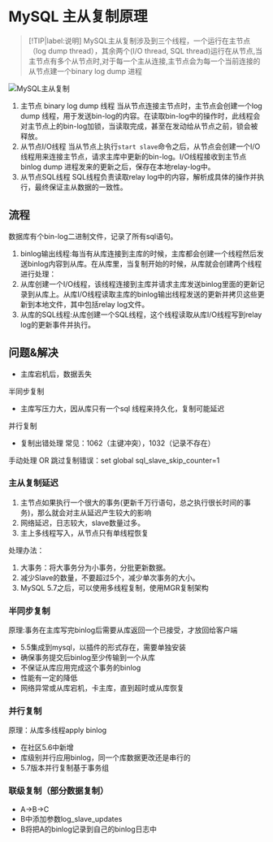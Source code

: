 # MySQL 主从复制原理
>[!TIP|label:说明]
> MySQL主从复制涉及到三个线程，一个运行在主节点（log dump thread），其余两个(I/O thread, SQL thread)运行在从节点,当主节点有多个从节点时,对于每一个主从连接,主节点会为每一个当前连接的从节点建一个binary log dump 进程



![MySQL主从复制](https://pic1.zhimg.com/80/v2-1b0c3f31bd398c39b9e0930059b0ca24_hd.jpg)


1. 主节点 binary log dump 线程
当从节点连接主节点时，主节点会创建一个log dump 线程，用于发送bin-log的内容。在读取bin-log中的操作时，此线程会对主节点上的bin-log加锁，当读取完成，甚至在发动给从节点之前，锁会被释放。
2. 从节点I/O线程
当从节点上执行`start slave`命令之后，从节点会创建一个I/O线程用来连接主节点，请求主库中更新的bin-log。I/O线程接收到主节点binlog dump 进程发来的更新之后，保存在本地relay-log中。
3. 从节点SQL线程
SQL线程负责读取relay log中的内容，解析成具体的操作并执行，最终保证主从数据的一致性。

## 流程
数据库有个bin-log二进制文件，记录了所有sql语句。
1. binlog输出线程:每当有从库连接到主库的时候，主库都会创建一个线程然后发送binlog内容到从库。在从库里，当复制开始的时候，从库就会创建两个线程进行处理：
2. 从库创建一个I/O线程，该线程连接到主库并请求主库发送binlog里面的更新记录到从库上。从库I/O线程读取主库的binlog输出线程发送的更新并拷贝这些更新到本地文件，其中包括relay log文件。
3. 从库的SQL线程:从库创建一个SQL线程，这个线程读取从库I/O线程写到relay log的更新事件并执行。

## 问题&解决
- 主库宕机后，数据丢失

半同步复制
- 主库写压力大，因从库只有一个sql 线程来持久化，复制可能延迟

并行复制
- 复制出错处理 常见：1062（主键冲突），1032（记录不存在）

手动处理 OR 跳过复制错误：set global sql_slave_skip_counter=1

### 主从复制延迟
1. 主节点如果执行一个很大的事务(更新千万行语句，总之执行很长时间的事务)，那么就会对主从延迟产生较大的影响
2. 网络延迟，日志较大，slave数量过多。
3. 主上多线程写入，从节点只有单线程恢复

处理办法：
1. 大事务：将大事务分为小事务，分批更新数据。
2. 减少Slave的数量，不要超过5个，减少单次事务的大小。
3. MySQL 5.7之后，可以使用多线程复制，使用MGR复制架构

### 半同步复制
原理:事务在主库写完binlog后需要从库返回一个已接受，才放回给客户端
- 5.5集成到mysql，以插件的形式存在，需要单独安装
- 确保事务提交后binlog至少传输到一个从库
- 不保证从库应用完成这个事务的binlog
- 性能有一定的降低
- 网络异常或从库宕机，卡主库，直到超时或从库恢复

### 并行复制
原理：从库多线程apply binlog
- 在社区5.6中新增
- 库级别并行应用binlog，同一个库数据更改还是串行的
- 5.7版本并行复制基于事务组

### 联级复制（部分数据复制）
- A->B->C
- B中添加参数log_slave_updates
- B将把A的binlog记录到自己的binlog日志中